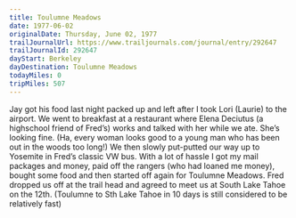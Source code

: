 ```yaml
---
title: Toulumne Meadows
date: 1977-06-02
originalDate: Thursday, June 02, 1977
trailJournalUrl: https://www.trailjournals.com/journal/entry/292647
trailJournalId: 292647
dayStart: Berkeley
dayDestination: Toulumne Meadows
todayMiles: 0
tripMiles: 507
---
```

Jay got his food last night packed up and left after I took Lori (Laurie) to the airport. We went to breakfast at a restaurant where Elena Deciutus (a highschool friend of Fred’s) works and talked with her while we ate. She’s looking fine. (Ha, every woman looks good to a young man who has been out in the woods too long!) We then slowly put-putted our way up to Yosemite in Fred’s classic VW bus. With a lot of hassle I got my mail packages and money, paid off the rangers (who had loaned me money), bought some food and then started off again for Toulumne Meadows. Fred dropped us off at the trail head and agreed to meet us at South Lake Tahoe on the 12th. (Toulumne to Sth Lake Tahoe in 10 days is still considered to be relatively fast)
